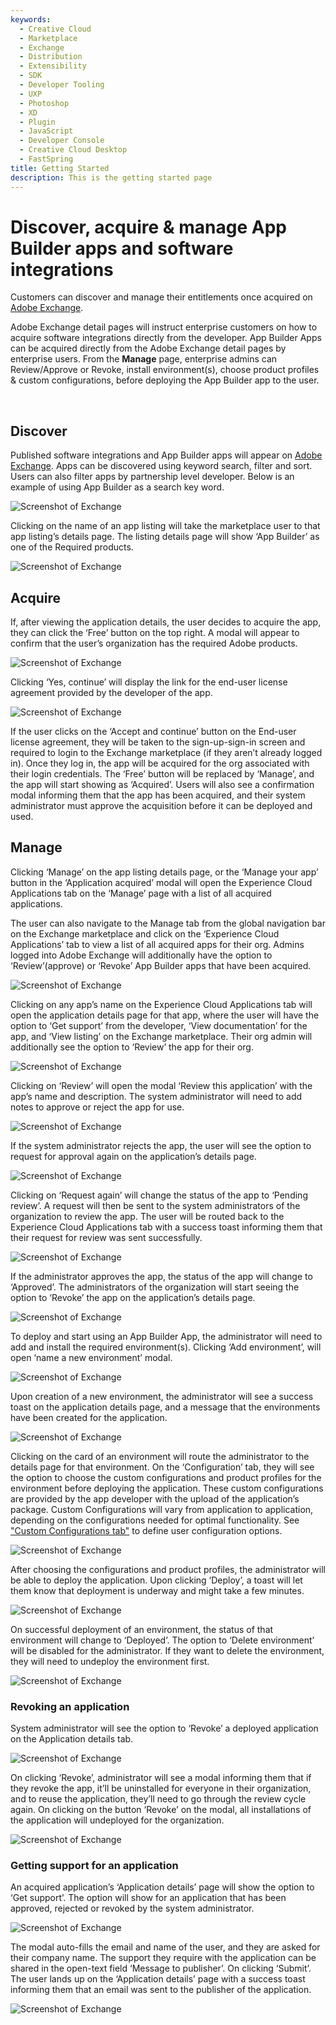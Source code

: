 ```yaml
---
keywords:
  - Creative Cloud
  - Marketplace
  - Exchange
  - Distribution
  - Extensibility
  - SDK
  - Developer Tooling
  - UXP
  - Photoshop
  - XD
  - Plugin
  - JavaScript
  - Developer Console
  - Creative Cloud Desktop
  - FastSpring
title: Getting Started
description: This is the getting started page
---
```


<Hero slots="heading, text" background="rgb(141, 52, 78)"/>

# Discover, acquire & manage App Builder apps and software integrations

Customers can discover and manage their entitlements once acquired on [Adobe Exchange](https://exchange.adobe.com/apps/browse/ec).

Adobe Exchange detail pages will instruct enterprise customers on how to acquire software integrations directly from the developer. App Builder Apps can be acquired directly from the Adobe Exchange detail pages by enterprise users. From the **Manage** page, enterprise admins can Review/Approve or Revoke, install environment(s), choose product profiles & custom configurations, before deploying the App Builder app to the user.

<br/>

## Discover

Published software integrations and App Builder apps will appear on [Adobe Exchange](https://exchange.adobe.com/apps/browse/ec). Apps can be discovered using keyword search, filter and sort. Users can also filter apps by partnership level developer. Below is an example of using App Builder as a search key word.  

![Screenshot of Exchange](../images/Acquire_and_Manage_1.jpg)

Clicking on the name of an app listing will take the marketplace user to that app listing’s details page. The listing details page will show ‘App Builder’ as one of the Required products.

![Screenshot of Exchange](../images/Acquire_and_Manage_2.jpg)

## Acquire

If, after viewing the application details, the user decides to acquire the app, they can click the ‘Free’ button on the top right. A modal will appear to confirm that the user’s organization has the required Adobe products.

![Screenshot of Exchange](../images/Acquire_and_Manage_3.jpg)

Clicking ‘Yes, continue’ will display the link for the end-user license agreement provided by the developer of the app.

![Screenshot of Exchange](../images/Acquire_and_Manage_4.jpg)

If the user clicks on the ‘Accept and continue’ button on the End-user license agreement, they will be taken to the sign-up-sign-in screen and required to login to the Exchange marketplace (if they aren’t already logged in). Once they log in, the app will be acquired for the org associated with their login credentials. The ‘Free’ button will be replaced by ‘Manage’, and the app will start showing as ‘Acquired’. Users will also see a confirmation modal informing them that the app has been acquired, and their system administrator must approve the acquisition before it can be deployed and used.

## Manage

Clicking ‘Manage’ on the app listing details page, or the ‘Manage your app’ button in the ‘Application acquired’ modal will open the Experience Cloud Applications tab on the ‘Manage’ page with a list of all acquired applications.

The user can also navigate to the Manage tab from the global navigation bar on the Exchange marketplace and click on the ‘Experience Cloud Applications’ tab to view a list of all acquired apps for their org. Admins logged into Adobe Exchange will additionally have the option to ‘Review’(approve) or ‘Revoke’ App Builder apps that have been acquired.

![Screenshot of Exchange](../images/Acquire_and_Manage_5.jpg)

Clicking on any app’s name on the Experience Cloud Applications tab will open the application details page for that app, where the user will have the option to ‘Get support’ from the developer, ‘View documentation’ for the app, and ‘View listing’ on the Exchange marketplace. Their org admin will additionally see the option to ‘Review’ the app for their org.

![Screenshot of Exchange](../images/Acquire_and_Manage_6.jpg)

Clicking on ‘Review’ will open the modal ‘Review this application’ with the app’s name and description. The system administrator will need to add notes to approve or reject the app for use.

![Screenshot of Exchange](../images/Acquire_and_Manage_7.jpg)

If the system administrator rejects the app, the user will see the option to request for approval again on the application’s details page.

![Screenshot of Exchange](../images/Acquire_and_Manage_8.jpg)

Clicking on ‘Request again’ will change the status of the app to ‘Pending review’. A request will then be sent to the system administrators of the organization to review the app. The user will be routed back to the Experience Cloud Applications tab with a success toast informing them that their request for review was sent successfully.

![Screenshot of Exchange](../images/Acquire_and_Manage-success.png)

If the administrator approves the app, the status of the app will change to ‘Approved’. The administrators of the organization will start seeing the option to ‘Revoke’ the app on the application’s details page.

![Screenshot of Exchange](../images/Acquire_and_Manage_9.jpg)

To deploy and start using an App Builder App, the administrator will need to add and install the required environment(s). Clicking ‘Add environment’, will open ‘name a new environment’ modal.

![Screenshot of Exchange](../images/Acquire_and_Manage_10.jpg)

Upon creation of a new environment, the administrator will see a success toast on the application details page, and a message that the environments have been created for the application.

![Screenshot of Exchange](../images/Acquire_and_Manage_11.jpg)

Clicking on the card of an environment will route the administrator to the details page for that environment. On the ‘Configuration’ tab, they will see the option to choose the custom configurations and product profiles for the environment before deploying the application. These custom configurations are provided by the app developer with the upload of the application’s package. Custom Configurations will vary from application to application, depending on the configurations needed for optimal functionality. See ["Custom Configurations tab"](./custom_configurations.md) to define user configuration options.

![Screenshot of Exchange](../images/Acquire_and_Manage_12.jpg)

After choosing the configurations and product profiles, the administrator will be able to deploy the application. Upon clicking ‘Deploy’, a toast will let them know that deployment is underway and might take a few minutes.

![Screenshot of Exchange](../images/Acquire_and_Manage_13.jpg)

On successful deployment of an environment, the status of that environment will change to ‘Deployed’. The option to ‘Delete environment’ will be disabled for the administrator. If they want to delete the environment, they will need to undeploy the environment first.

![Screenshot of Exchange](../images/Acquire_and_Manage_environment-details.png)

 ### Revoking an application
System administrator will see the option to ‘Revoke’ a deployed application on the Application details tab.

![Screenshot of Exchange](../images/Acquire_and_Manage_14.jpg)

 On clicking ‘Revoke’, administrator will see a modal informing them that if they revoke the app, it’ll be uninstalled for everyone in their organization, and to reuse the application, they’ll need to go through the review cycle again. On clicking on the button ‘Revoke’ on the modal, all installations of the application will undeployed for the organization.

![Screenshot of Exchange](../images/Acquire_and_Manage_15.jpg)

### Getting support for an application
An acquired application’s ‘Application details’ page will show the option to ‘Get support’. The option will show for an application that has been approved, rejected or revoked by the system administrator.
 
![Screenshot of Exchange](../images/Acquire_and_Manage_getting-support.png)
  
The modal auto-fills the email and name of the user, and they are asked for their company name. The support they require with the application can be shared in the open-text field ‘Message to publisher’. On clicking ‘Submit’. The user lands up on the ‘Application details’ page with a success toast informing them that an email was sent to the publisher of the application.

![Screenshot of Exchange](../images/Acquire_and_Manage_17.jpg)
 